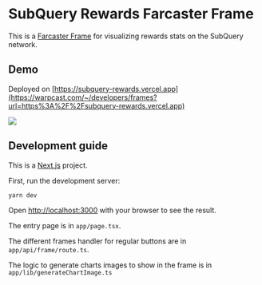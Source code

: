 # SubQuery Rewards Farcaster Frame

This is a [Farcaster Frame](https://docs.farcaster.xyz/developers/frames/) for visualizing rewards stats on the SubQuery network.

## Demo

Deployed on [https://subquery-rewards.vercel.app](https://warpcast.com/~/developers/frames?url=https%3A%2F%2Fsubquery-rewards.vercel.app)

![](https://github.com/ginesdt/subquery-rewards-frame/blob/main/demo-subquery-rewards.gif)

## Development guide

This is a [Next.js](https://nextjs.org/) project.

First, run the development server:

```bash
yarn dev
```

Open [http://localhost:3000](http://localhost:3000) with your browser to see the result.

The entry page is in `app/page.tsx`.

The different frames handler for regular buttons are in `app/api/frame/route.ts`.

The logic to generate charts images to show in the frame is in `app/lib/generateChartImage.ts`

